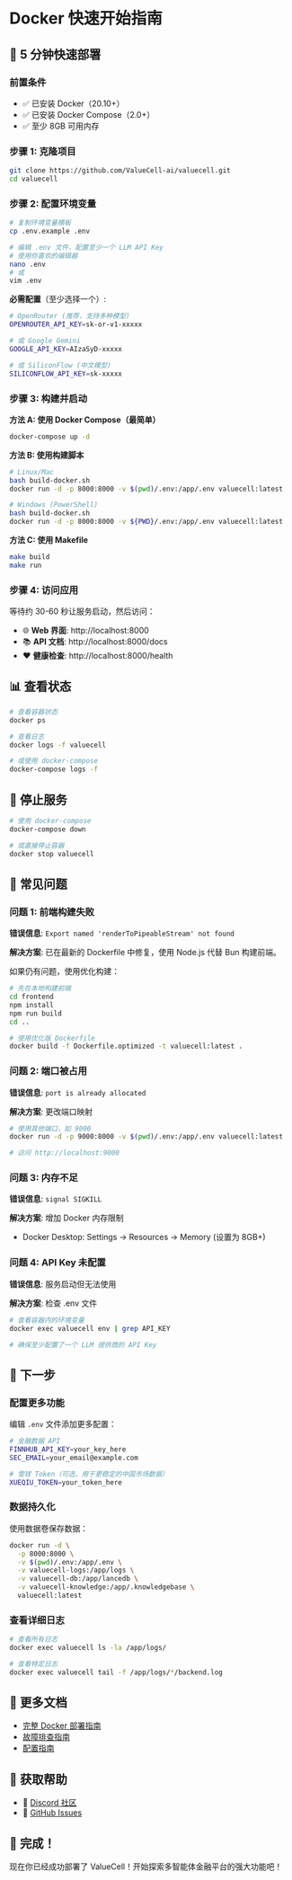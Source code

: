 # Docker 快速开始指南

## 🚀 5 分钟快速部署

### 前置条件

- ✅ 已安装 Docker（20.10+）
- ✅ 已安装 Docker Compose（2.0+）
- ✅ 至少 8GB 可用内存

### 步骤 1: 克隆项目

```bash
git clone https://github.com/ValueCell-ai/valuecell.git
cd valuecell
```

### 步骤 2: 配置环境变量

```bash
# 复制环境变量模板
cp .env.example .env

# 编辑 .env 文件，配置至少一个 LLM API Key
# 使用你喜欢的编辑器
nano .env
# 或
vim .env
```

**必需配置**（至少选择一个）:
```bash
# OpenRouter (推荐，支持多种模型)
OPENROUTER_API_KEY=sk-or-v1-xxxxx

# 或 Google Gemini
GOOGLE_API_KEY=AIzaSyD-xxxxx

# 或 SiliconFlow (中文模型)
SILICONFLOW_API_KEY=sk-xxxxx
```

### 步骤 3: 构建并启动

**方法 A: 使用 Docker Compose（最简单）**

```bash
docker-compose up -d
```

**方法 B: 使用构建脚本**

```bash
# Linux/Mac
bash build-docker.sh
docker run -d -p 8000:8000 -v $(pwd)/.env:/app/.env valuecell:latest

# Windows (PowerShell)
bash build-docker.sh
docker run -d -p 8000:8000 -v ${PWD}/.env:/app/.env valuecell:latest
```

**方法 C: 使用 Makefile**

```bash
make build
make run
```

### 步骤 4: 访问应用

等待约 30-60 秒让服务启动，然后访问：

- 🌐 **Web 界面**: http://localhost:8000
- 📚 **API 文档**: http://localhost:8000/docs
- ❤️ **健康检查**: http://localhost:8000/health

## 📊 查看状态

```bash
# 查看容器状态
docker ps

# 查看日志
docker logs -f valuecell

# 或使用 docker-compose
docker-compose logs -f
```

## 🛑 停止服务

```bash
# 使用 docker-compose
docker-compose down

# 或直接停止容器
docker stop valuecell
```

## 🔧 常见问题

### 问题 1: 前端构建失败

**错误信息**: `Export named 'renderToPipeableStream' not found`

**解决方案**: 已在最新的 Dockerfile 中修复，使用 Node.js 代替 Bun 构建前端。

如果仍有问题，使用优化构建：
```bash
# 先在本地构建前端
cd frontend
npm install
npm run build
cd ..

# 使用优化版 Dockerfile
docker build -f Dockerfile.optimized -t valuecell:latest .
```

### 问题 2: 端口被占用

**错误信息**: `port is already allocated`

**解决方案**: 更改端口映射
```bash
# 使用其他端口，如 9000
docker run -d -p 9000:8000 -v $(pwd)/.env:/app/.env valuecell:latest

# 访问 http://localhost:9000
```

### 问题 3: 内存不足

**错误信息**: `signal SIGKILL`

**解决方案**: 增加 Docker 内存限制
- Docker Desktop: Settings → Resources → Memory (设置为 8GB+)

### 问题 4: API Key 未配置

**错误信息**: 服务启动但无法使用

**解决方案**: 检查 .env 文件
```bash
# 查看容器内的环境变量
docker exec valuecell env | grep API_KEY

# 确保至少配置了一个 LLM 提供商的 API Key
```

## 🎯 下一步

### 配置更多功能

编辑 `.env` 文件添加更多配置：

```bash
# 金融数据 API
FINNHUB_API_KEY=your_key_here
SEC_EMAIL=your_email@example.com

# 雪球 Token（可选，用于更稳定的中国市场数据）
XUEQIU_TOKEN=your_token_here
```

### 数据持久化

使用数据卷保存数据：

```bash
docker run -d \
  -p 8000:8000 \
  -v $(pwd)/.env:/app/.env \
  -v valuecell-logs:/app/logs \
  -v valuecell-db:/app/lancedb \
  -v valuecell-knowledge:/app/.knowledgebase \
  valuecell:latest
```

### 查看详细日志

```bash
# 查看所有日志
docker exec valuecell ls -la /app/logs/

# 查看特定日志
docker exec valuecell tail -f /app/logs/*/backend.log
```

## 📖 更多文档

- [完整 Docker 部署指南](Docker部署指南.md)
- [故障排查指南](Docker故障排查指南.md)
- [配置指南](CONFIGURATION_GUIDE.md)

## 💬 获取帮助

- 💬 [Discord 社区](https://discord.com/invite/84Kex3GGAh)
- 🐛 [GitHub Issues](https://github.com/ValueCell-ai/valuecell/issues)

## 🎉 完成！

现在你已经成功部署了 ValueCell！开始探索多智能体金融平台的强大功能吧！
